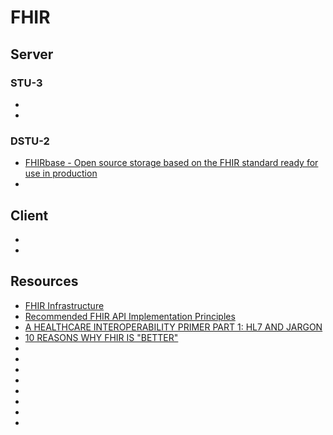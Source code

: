 # FHIR

## Server
### STU-3
- []()
- []()

### DSTU-2
- [FHIRbase - Open source storage based on the FHIR standard ready for use in production](http://fhirbase.github.io/index.html)
- []()


## Client
- []()
- []()

## Resources

- [FHIR Infrastructure](http://wiki.hl7.org/index.php?title=FHIR_Infrastructure)
- [Recommended FHIR API Implementation Principles](https://datica.com/academy/recommended-fhir-api-implementation-principles/)
- [A HEALTHCARE INTEROPERABILITY PRIMER PART 1: HL7 AND JARGON](https://www.redoxengine.com/library/healthcare-interoperability-primer-hl7)
- [10 REASONS WHY FHIR IS "BETTER"](https://www.redoxengine.com/library/fhir-better)
- []()
- []()
- []()
- []()
- []()
- []()
- []()
- []()

